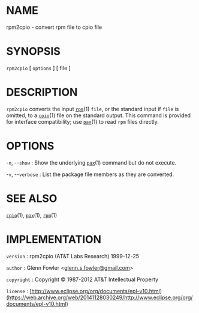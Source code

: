 # NAME

rpm2cpio - convert rpm file to cpio file

# SYNOPSIS

`rpm2cpio` \[ `options` \] \[ file \]

# DESCRIPTION

`rpm2cpio` converts the input
[`rpm`](/web/20141128030249/http://www2.research.att.com/~astopen/man/man1/rpm.html)(1)
`file`, or the standard input if `file` is omitted, to a
[`cpio`](/web/20141128030249/http://www2.research.att.com/~astopen/man/man1/cpio.html)(1)
file on the standard output.
This command is provided for interface compatibility; use
[`pax`](/web/20141128030249/http://www2.research.att.com/~astopen/man/man1/pax.html)(1)
to read `rpm` files directly.

# OPTIONS

-`n`, --`show`
:   Show the underlying
    [`pax`](/web/20141128030249/http://www2.research.att.com/~astopen/man/man1/pax.html)(1)
    command but do not execute.

-`v`, --`verbose`
:   List the package file members as they are converted.

# SEE ALSO

[`cpio`](/web/20141128030249/http://www2.research.att.com/~astopen/man/man1/cpio.html)(1),
[`pax`](/web/20141128030249/http://www2.research.att.com/~astopen/man/man1/pax.html)(1),
[`rpm`](/web/20141128030249/http://www2.research.att.com/~astopen/man/man1/rpm.html)(1)

# IMPLEMENTATION

`version`
:   rpm2cpio (AT&T Labs Research) 1999-12-25

`author`
:   Glenn Fowler
    &lt;[glenn.s.fowler@gmail.com](https://web.archive.org/web/20141128030249/mailto:glenn.s.fowler@gmail.com)&gt;

`copyright`
:   Copyright © 1987-2012 AT&T Intellectual Property

`license`
:   [http://www.eclipse.org/org/documents/epl-v10.html](https://web.archive.org/web/20141128030249/http://www.eclipse.org/org/documents/epl-v10.html)


